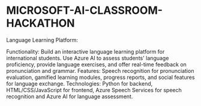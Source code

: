 # MICROSOFT-AI-CLASSROOM-HACKATHON
Language Learning Platform:

Functionality: Build an interactive language learning platform for international students. Use Azure AI to assess students' language proficiency, provide language exercises, and offer real-time feedback on pronunciation and grammar.
Features: Speech recognition for pronunciation evaluation, gamified learning modules, progress reports, and social features for language exchange.
Technologies: Python for backend, HTML/CSS/JavaScript for frontend, Azure Speech Services for speech recognition and Azure AI for language assessment.
